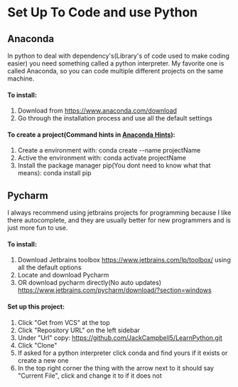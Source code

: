 # Set Up To Code and use Python 

## Anaconda
In python to deal with dependency's(Library's of code used to make coding easier) you need something called a python 
interpreter. My favorite one is called Anaconda, so you can code multiple different projects on the same machine.
#### To install:
1. Download from https://www.anaconda.com/download
2. Go through the installation process and use all the default settings
#### To create a project(Command hints in [Anaconda Hints](anaconda.md)):
1. Create a environment with: conda create --name projectName
2. Active the environment with: conda activate projectName
3. Install the package manager pip(You dont need to know what that means): conda install pip

## Pycharm
I always recommend using jetbrains projects for programming because I like there autocomplete, and they are usually 
better for new programmers and is just more fun to use. 
#### To install:
1. Download Jetbrains toolbox https://www.jetbrains.com/lp/toolbox/ using all the default options
2. Locate and download Pycharm
3. OR download pycharm directly(No auto updates) https://www.jetbrains.com/pycharm/download/?section=windows
#### Set up this project:
1. Click "Get from VCS" at the top 
2. Click "Repository URL" on the left sidebar
3. Under "Url" copy: https://github.com/JackCampbell5/LearnPython.git 
4. Click "Clone"
5. If asked for a python interpreter click conda and find yours if it exists or create a new one
6. In the top right corner the thing with the arrow next to it should say "Current File", click and change it to if it does not